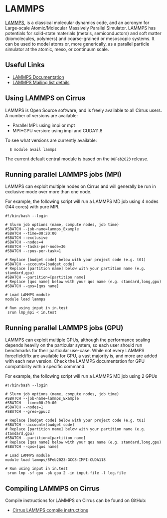 # LAMMPS

[LAMMPS](http://lammps.sandia.gov/), is a classical molecular dynamics
code, and an acronym for Large-scale Atomic/Molecular Massively Parallel
Simulator. LAMMPS has potentials for solid-state materials (metals,
semiconductors) and soft matter (biomolecules, polymers) and
coarse-grained or mesoscopic systems. It can be used to model atoms or,
more generically, as a parallel particle simulator at the atomic, meso,
or continuum scale.

## Useful Links

- [LAMMPS Documentation](https://lammps.sandia.gov/doc/Manual.html)
- [LAMMPS Mailing list details](https://lammps.sandia.gov/mail.html)

## Using LAMMPS on Cirrus

LAMMPS is Open Source software, and is freely available to all Cirrus
users. A number of versions are available:

- Parallel MPI: using impi or mpt
- MPI+GPU version: using impi and CUDA11.8

To see what versions are currently available:
```
  $ module avail lammps
```
The current default central module is based on the ``08Feb2023`` release.

## Running parallel LAMMPS jobs (MPI)

LAMMPS can exploit multiple nodes on Cirrus and will generally be run in
exclusive mode over more than one node.

For example, the following script will run a LAMMPS MD job using 4 nodes
(144 cores) with pure MPI.

    #!/bin/bash --login

    # Slurm job options (name, compute nodes, job time)
    #SBATCH --job-name=lammps_Example
    #SBATCH --time=00:20:00
    #SBATCH --exclusive
    #SBATCH --nodes=4
    #SBATCH --tasks-per-node=36
    #SBATCH --cpus-per-task=1

    # Replace [budget code] below with your project code (e.g. t01)
    #SBATCH --account=[budget code]
    # Replace [partition name] below with your partition name (e.g. standard,gpu)
    #SBATCH --partition=[partition name]
    # Replace [qos name] below with your qos name (e.g. standard,long,gpu)
    #SBATCH --qos=[qos name]

    # Load LAMMPS module
    module load lammps

    # Run using input in in.test
     srun lmp_mpi < in.test

## Running parallel LAMMPS jobs (GPU)

LAMMPS can exploit multiple GPUs, although the performance scaling
depends heavily on the particular system, so each user should run
benchmarks for their particular use-case. While not every LAMMPS
forcefield/fix are available for GPU, a vast majority is, and more are
added with each new version. Check the LAMMPS documentation for GPU
compatibility with a specific command.

For example, the following script will run a LAMMPS MD job using 2 GPUs

    #!/bin/bash --login

    # Slurm job options (name, compute nodes, job time)
    #SBATCH --job-name=lammps_Example
    #SBATCH --time=00:20:00
    #SBATCH --nodes=1
    #SBATCH --gres=gpu:2

    # Replace [budget code] below with your project code (e.g. t01)
    #SBATCH --account=[budget code]
    # Replace [partition name] below with your partition name (e.g. standard,gpu)
    #SBATCH --partition=[partition name]
    # Replace [qos name] below with your qos name (e.g. standard,long,gpu)
    #SBATCH --qos=[qos name]

    # Load LAMMPS module
    module load lammps/8Feb2023-GCC8-IMPI-CUDA118

    # Run using input in in.test
     srun lmp -sf gpu -pk gpu 2 -in input.file -l log.file

## Compiling LAMMPS on Cirrus

Compile instructions for LAMMPS on Cirrus can be found on GitHub:

- [Cirrus LAMMPS compile
  instructions](https://github.com/hpc-uk/build-instructions/tree/main/apps/LAMMPS)
